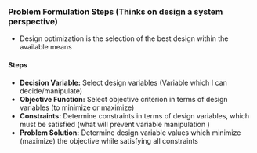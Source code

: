 ### Problem Formulation Steps (Thinks on design a system perspective)

+ Design optimization is the selection of the best design within the available means

#### Steps

+ **Decision Variable:** Select design variables (Variable which I can decide/manipulate)
+ **Objective Function:** Select objective criterion in terms of design variables (to minimize or maximize)
+ **Constraints:** Determine constraints in terms of design variables, which must be satisfied (what will prevent variable manipulation )
+ **Problem Solution:** Determine design variable values which minimize (maximize) the objective while satisfying all constraints
